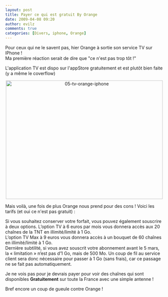```yaml
---
layout: post
title: Payer ce qui est gratuit By Orange
date: 2009-04-08 09:20
author: evilz
comments: true
categories: [Divers, iphone, Orange]
---
```

<p>Pour ceux qui ne le savent pas, hier Orange &agrave; sortie son service TV sur IPhone ! <br />Ma premi&egrave;re r&eacute;action serait de dire que "ce n'est pas trop t&ocirc;t !"</p>
<p>L'application TV est dispo sur l'appStore gratuitement et est plut&ocirc;t bien faite (y a m&ecirc;me le coverflow)</p>
<p style="text-align: center;"><a title="05-tv-orange-iphone de evilz, sur Flickr" href="http://www.flickr.com/photos/evilznet/3422782981/"><img src="https://farm4.static.flickr.com/3366/3422782981_3bdea66547.jpg" alt="05-tv-orange-iphone" width="500" height="377" /></a></p>
<p>Mais voil&agrave;, une fois de plus Orange nous prend pour des cons ! Voici les tarifs (et oui ce n'est pas gratuit) :</p>
<p>Si vous souhaitez conserver votre forfait, vous pouvez &eacute;galement souscrire &agrave; deux options. L&rsquo;option TV &agrave; 6 euros par mois vous donnera acc&egrave;s aux 20 cha&icirc;nes de la TNT en illimit&eacute;/limit&eacute; &agrave; 1 Go.&nbsp;<br />L&rsquo;option TV Max &agrave; 9 euros vous donnera acc&egrave;s &agrave; un bouquet de 60 cha&icirc;nes en illimit&eacute;/limit&eacute; &agrave; 1 Go.&nbsp;<br />Derni&egrave;re subtilit&eacute;, si vous avez souscrit votre abonnement avant le 5 mars, la &laquo; limitation &raquo; n&rsquo;est pas d&rsquo;1 Go, mais de 500 Mo. Un coup de fil au service client sera donc n&eacute;cessaire pour passer &agrave; 1 Go (sans frais), car ce passage ne se fait pas automatiquement.</p>
<p>Je ne vois pas pour je devrais payer pour voir des cha&icirc;nes qui sont disponibles <strong>Gratuitement</strong> sur toute la France avec une simple antenne !</p>
<p>Bref encore un coup de gueule contre Orange !</p>
